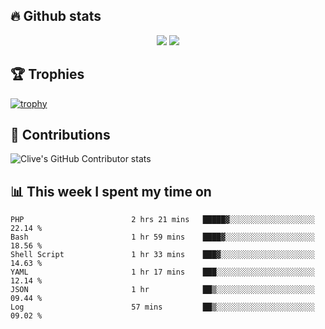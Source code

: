## &#128293; Github stats

<!-- GitHub Readme Streak Stats - https://github.com/DenverCoder1/github-readme-streak-stats -->
<p align="center">

<picture>
  <source 
    srcset="https://github-readme-stats.vercel.app/api?username=clivewalkden&count_private=true&show_icons=true&theme=darcula"
    media="(prefers-color-scheme: dark)"
  />
  <source
    srcset="https://github-readme-stats.vercel.app/api?username=clivewalkden&count_private=true&show_icons=true&theme=calm"
    media="(prefers-color-scheme: light), (prefers-color-scheme: no-preference)"
  />
  <img src="https://github-readme-stats.vercel.app/api?username=clivewalkden&count_private=true&show_icons=true&theme=darcula" />
</picture>

<a href="https://git.io/streak-stats" target="_blank">
  <img src="http://github-readme-streak-stats.herokuapp.com?user=clivewalkden&theme=darcula&date_format=j%20M%5B%20Y%5D" />
</a>

</p>

## &#127942; Trophies
[![trophy](https://github-profile-trophy.vercel.app/?username=clivewalkden&theme=onedark)](https://github.com/clivewalkden/github-profile-trophy)

## &#129309; Contributions
![Clive's GitHub Contributor stats](https://github-contributor-stats.vercel.app/api?username=clivewalkden)

## &#128202; This week I spent my time on
<!--START_SECTION:waka-->

```text
PHP                        2 hrs 21 mins   █████▓░░░░░░░░░░░░░░░░░░░   22.14 %
Bash                       1 hr 59 mins    ████▓░░░░░░░░░░░░░░░░░░░░   18.56 %
Shell Script               1 hr 33 mins    ███▓░░░░░░░░░░░░░░░░░░░░░   14.63 %
YAML                       1 hr 17 mins    ███░░░░░░░░░░░░░░░░░░░░░░   12.14 %
JSON                       1 hr            ██▒░░░░░░░░░░░░░░░░░░░░░░   09.44 %
Log                        57 mins         ██▒░░░░░░░░░░░░░░░░░░░░░░   09.02 %
```

<!--END_SECTION:waka-->
